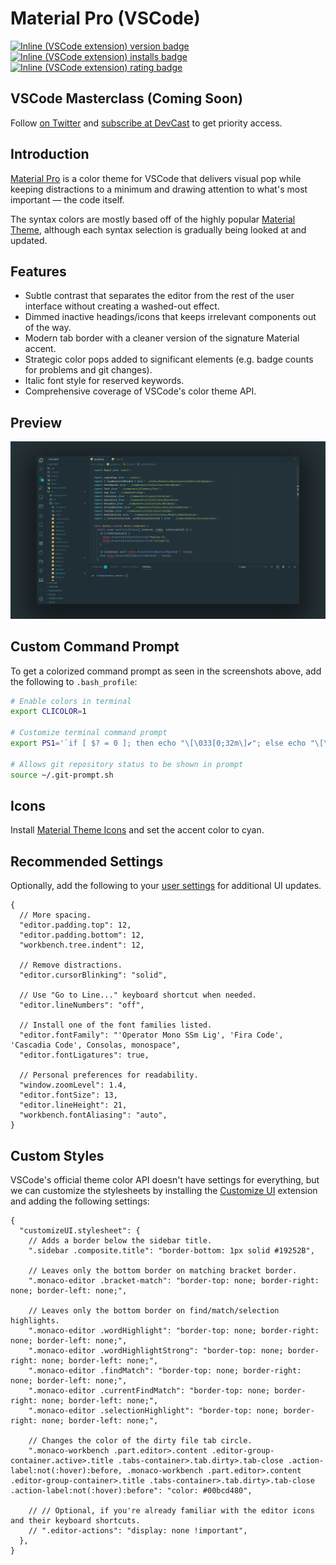 # Material Pro (VSCode)

[![Inline (VSCode extension) version badge](https://vsmarketplacebadge.apphb.com/version-short/jabacchetta.material-pro.svg?color=blue&style=?style=for-the-badge&logo=visual-studio-code)](https://marketplace.visualstudio.com/items?itemName=jabacchetta.material-pro)
[![Inline (VSCode extension) installs badge](https://vsmarketplacebadge.apphb.com/installs-short/jabacchetta.material-pro.svg?color=blue)](https://marketplace.visualstudio.com/items?itemName=jabacchetta.material-pro)
[![Inline (VSCode extension) rating badge](https://vsmarketplacebadge.apphb.com/rating-short/jabacchetta.material-pro.svg?color=blue)](https://marketplace.visualstudio.com/items?itemName=jabacchetta.material-pro)

## VSCode Masterclass (Coming Soon)

Follow [on Twitter](https://twitter.com/devcastcode) and [subscribe at DevCast](https://www.devcast.app/) to get priority access.

## Introduction

[Material Pro](https://marketplace.visualstudio.com/items?itemName=jabacchetta.material-pro) is a
color theme for VSCode that delivers visual pop while keeping distractions to a minimum and drawing
attention to what's most important — the code itself.

The syntax colors are mostly based off of the highly popular [Material Theme](https://marketplace.visualstudio.com/items?itemName=Equinusocio.vsc-material-theme), although
each syntax selection is gradually being looked at and updated.

## Features

- Subtle contrast that separates the editor from the rest of the user interface without creating a
  washed-out effect.
- Dimmed inactive headings/icons that keeps irrelevant components out of the way.
- Modern tab border with a cleaner version of the signature Material accent.
- Strategic color pops added to significant elements (e.g. badge counts for problems and git changes).
- Italic font style for reserved keywords.
- Comprehensive coverage of VSCode's color theme API.

## Preview

![Preview](./images/screenshot.jpg)

## Custom Command Prompt

To get a colorized command prompt as seen in the screenshots above, add the following to `.bash_profile`:

```bash
# Enable colors in terminal
export CLICOLOR=1

# Customize terminal command prompt
export PS1='`if [ $? = 0 ]; then echo "\[\033[0;32m\]✔"; else echo "\[\033[0;31m\]✘"; fi` \[\033[0;34m\] \w\[\033[35m\]$(__git_ps1 " %s") \[\033[0;36m\]>\[\033[00m\] '

# Allows git repository status to be shown in prompt
source ~/.git-prompt.sh
```

## Icons

Install [Material Theme Icons](https://marketplace.visualstudio.com/items?itemName=Equinusocio.vsc-material-theme-icons) and
set the accent color to cyan.

## Recommended Settings

Optionally, add the following to your [user settings](https://code.visualstudio.com/docs/getstarted/settings#_settings-file-locations) for
additional UI updates.

```jsonc
{
  // More spacing.
  "editor.padding.top": 12,
  "editor.padding.bottom": 12,
  "workbench.tree.indent": 12,

  // Remove distractions.
  "editor.cursorBlinking": "solid",

  // Use "Go to Line..." keyboard shortcut when needed.
  "editor.lineNumbers": "off",

  // Install one of the font families listed.
  "editor.fontFamily": "'Operator Mono SSm Lig', 'Fira Code', 'Cascadia Code', Consolas, monospace",
  "editor.fontLigatures": true,

  // Personal preferences for readability.
  "window.zoomLevel": 1.4,
  "editor.fontSize": 13,
  "editor.lineHeight": 21,
  "workbench.fontAliasing": "auto",
}
```

## Custom Styles

VSCode's official theme color API doesn't have settings for everything, but we can customize the
stylesheets by installing the [Customize
UI](https://marketplace.visualstudio.com/items?itemName=iocave.customize-ui) extension and adding
the following settings:

```jsonc
{
  "customizeUI.stylesheet": {
    // Adds a border below the sidebar title.
    ".sidebar .composite.title": "border-bottom: 1px solid #19252B",

    // Leaves only the bottom border on matching bracket border.
    ".monaco-editor .bracket-match": "border-top: none; border-right: none; border-left: none;",

    // Leaves only the bottom border on find/match/selection highlights.
    ".monaco-editor .wordHighlight": "border-top: none; border-right: none; border-left: none;",
    ".monaco-editor .wordHighlightStrong": "border-top: none; border-right: none; border-left: none;",
    ".monaco-editor .findMatch": "border-top: none; border-right: none; border-left: none;",
    ".monaco-editor .currentFindMatch": "border-top: none; border-right: none; border-left: none;",
    ".monaco-editor .selectionHighlight": "border-top: none; border-right: none; border-left: none;",

    // Changes the color of the dirty file tab circle.
    ".monaco-workbench .part.editor>.content .editor-group-container.active>.title .tabs-container>.tab.dirty>.tab-close .action-label:not(:hover):before, .monaco-workbench .part.editor>.content .editor-group-container>.title .tabs-container>.tab.dirty>.tab-close .action-label:not(:hover):before": "color: #00bcd480",

    // // Optional, if you're already familiar with the editor icons and their keyboard shortcuts.
    // ".editor-actions": "display: none !important",
  },
}
```
